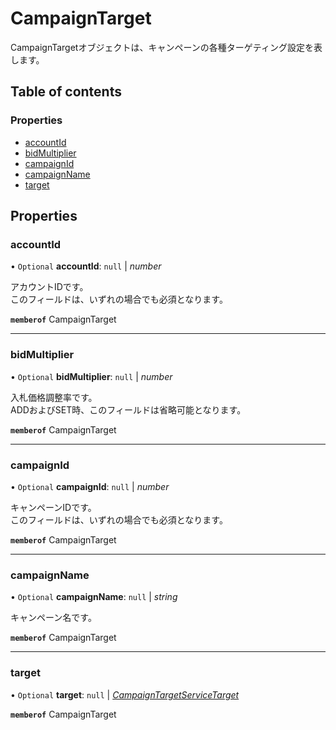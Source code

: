 # CampaignTarget


<div lang=\"ja\">CampaignTargetオブジェクトは、キャンペーンの各種ターゲティング設定を表します。</div> 

## Table of contents

### Properties

- [accountId](campaigntarget.md#accountid)
- [bidMultiplier](campaigntarget.md#bidmultiplier)
- [campaignId](campaigntarget.md#campaignid)
- [campaignName](campaigntarget.md#campaignname)
- [target](campaigntarget.md#target)

## Properties

### accountId

• `Optional` **accountId**: ``null`` \| *number*

<div lang=\"ja\">アカウントIDです。<br> このフィールドは、いずれの場合でも必須となります。</div> 

**`memberof`** CampaignTarget

___

### bidMultiplier

• `Optional` **bidMultiplier**: ``null`` \| *number*

<div lang=\"ja\">入札価格調整率です。<br> ADDおよびSET時、このフィールドは省略可能となります。</div> 

**`memberof`** CampaignTarget

___

### campaignId

• `Optional` **campaignId**: ``null`` \| *number*

<div lang=\"ja\">キャンペーンIDです。<br> このフィールドは、いずれの場合でも必須となります。</div> 

**`memberof`** CampaignTarget

___

### campaignName

• `Optional` **campaignName**: ``null`` \| *string*

<div lang=\"ja\">キャンペーン名です。</div> 

**`memberof`** CampaignTarget

___

### target

• `Optional` **target**: ``null`` \| [*CampaignTargetServiceTarget*](campaigntargetservicetarget.md)

**`memberof`** CampaignTarget
